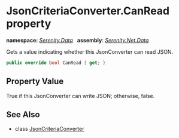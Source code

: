 # JsonCriteriaConverter.CanRead property
**namespace:** *[Serenity.Data](../../README.md#serenity.data-namespace)*   **assembly**: *[Serenity.Net.Data](../../README.md)*

Gets a value indicating whether this JsonConverter can read JSON.

```csharp
public override bool CanRead { get; }
```

## Property Value

True if this JsonConverter can write JSON; otherwise, false.

## See Also

* class [JsonCriteriaConverter](../JsonCriteriaConverter.md)